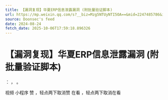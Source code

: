 ```yaml
---
title: 【漏洞复现】华夏ERP信息泄露漏洞 (附批量验证脚本)
url: https://mp.weixin.qq.com/s?__biz=Mzg5NTUyNTI5OA==&mid=2247485786&idx=1&sn=a2420298b8c37663004835628cd7b37e
source: Doonsec's feed
date: 2024-08-24
fetch_date: 2025-10-06T17:59:18.896326
---
```


# 【漏洞复现】华夏ERP信息泄露漏洞 (附批量验证脚本)

：
，
。

视频
小程序
赞
，轻点两下取消赞
在看
，轻点两下取消在看
